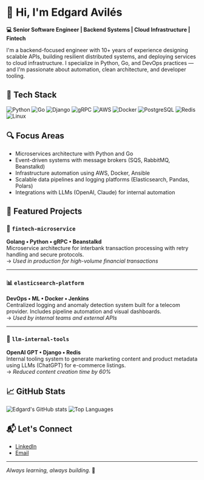 # 👋 Hi, I'm Edgard Avilés

**💻 Senior Software Engineer | Backend Systems | Cloud Infrastructure | Fintech**

I'm a backend-focused engineer with 10+ years of experience designing scalable APIs, building resilient distributed systems, and deploying services to cloud infrastructure. I specialize in Python, Go, and DevOps practices — and I'm passionate about automation, clean architecture, and developer tooling.

## 🧰 Tech Stack
![Python](https://img.shields.io/badge/-Python-333?style=flat&logo=python)
![Go](https://img.shields.io/badge/-Golang-333?style=flat&logo=go)
![Django](https://img.shields.io/badge/-Django-333?style=flat&logo=django)
![gRPC](https://img.shields.io/badge/-gRPC-333?style=flat&logo=grpc)
![AWS](https://img.shields.io/badge/-AWS-333?style=flat&logo=amazonaws)
![Docker](https://img.shields.io/badge/-Docker-333?style=flat&logo=docker)
![PostgreSQL](https://img.shields.io/badge/-PostgreSQL-333?style=flat&logo=postgresql)
![Redis](https://img.shields.io/badge/-Redis-333?style=flat&logo=redis)
![Linux](https://img.shields.io/badge/-Linux-333?style=flat&logo=linux)

## 🔍 Focus Areas
- Microservices architecture with Python and Go
- Event-driven systems with message brokers (SQS, RabbitMQ, Beanstalkd)
- Infrastructure automation using AWS, Docker, Ansible
- Scalable data pipelines and logging platforms (Elasticsearch, Pandas, Polars)
- Integrations with LLMs (OpenAI, Claude) for internal automation

## 📌 Featured Projects

### 🏦 `fintech-microservice`
**Golang • Python • gRPC • Beanstalkd**  
Microservice architecture for interbank transaction processing with retry handling and secure protocols.  
→ _Used in production for high-volume financial transactions_

---

### 📊 `elasticsearch-platform`
**DevOps • ML • Docker • Jenkins**  
Centralized logging and anomaly detection system built for a telecom provider. Includes pipeline automation and visual dashboards.  
→ _Used by internal teams and external APIs_

---

### 🤖 `llm-internal-tools`
**OpenAI GPT • Django • Redis**  
Internal tooling system to generate marketing content and product metadata using LLMs (ChatGPT) for e-commerce listings.  
→ _Reduced content creation time by 60%_

## 📈 GitHub Stats

![Edgard's GitHub stats](https://github-readme-stats.vercel.app/api?username=eavilesmejia&show_icons=true&theme=tokyonight)
![Top Languages](https://github-readme-stats.vercel.app/api/top-langs/?username=eavilesmejia&layout=compact&theme=tokyonight)

## 📬 Let's Connect

- [LinkedIn]([https://www.linkedin.com/in/edgar-aviles-3a7a3936/])
- [Email](mailto:eavilesmejia@gmail.com)

---

_Always learning, always building._ 🚀
